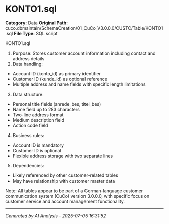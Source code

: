 # KONTO1.sql

**Category:** Data
**Original Path:** cuco.dbmaintain/SchemaCreation/01_CuCo_V3.0.0.0/CUSTC/Table/KONTO1.sql
**File Type:** SQL script

KONTO1.sql
1. Purpose: Stores customer account information including contact and address details
2. Data handling:
- Account ID (konto_id) as primary identifier
- Customer ID (kunde_id) as optional reference
- Multiple address and name fields with specific length limitations
3. Data structure:
- Personal title fields (anrede_bes, titel_bes)
- Name field up to 283 characters
- Two-line address format
- Medium description field
- Action code field
4. Business rules:
- Account ID is mandatory
- Customer ID is optional
- Flexible address storage with two separate lines
5. Dependencies:
- Likely referenced by other customer-related tables
- May have relationship with customer master data

Note: All tables appear to be part of a German-language customer communication system (CuCo) version 3.0.0.0, with specific focus on customer service and account management functionality.

---
*Generated by AI Analysis - 2025-07-05 16:31:52*
